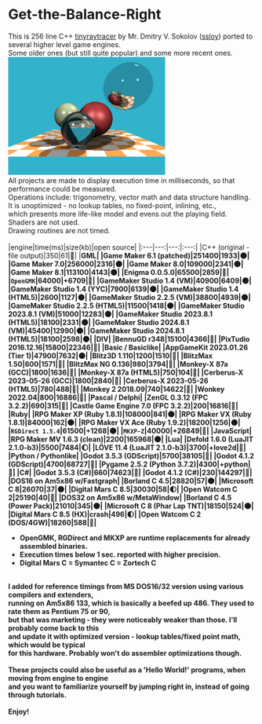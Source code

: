 # Get-the-Balance-Right
This is 256 line C++ [tinyraytracer](https://github.com/ssloy/tinyraytracer) by Mr. Dmitry V. Sokolov ([ssloy](https://github.com/ssloy)) ported to several higher level game engines.<br>
Some older ones (but still quite popular) and some more recent ones.<br>
![original](original.png)<br>
All projects are made to display execution time in milliseconds, so that performance could be measured.<br>
Operations include: trigonometry, vector math and data structure handling.<br>
It is unoptimized - no lookup tables, no fixed-point, inlining, etc.,<br>
which presents more life-like model and evens out the playing field.<br>
Shaders are not used.<br>
Drawing routines are not timed.<br>
<br>
|engine|time(ms)|size(kb)|open source|
|:---|---:|---:|:---:|
|C++ (original - file output)|350|61|🌝|
|<b>GML|
|Game Maker 6.1 (patched)|251400|1933|🌑|
|Game Maker 7.0|256000|2316|🌑|
|Game Maker 8.0|109000|2341|🌑|
|Game Maker 8.1|113100|4143|🌑|
|Enigma 0.0.5.0|65500|2859|🌝|
|`OpenGMK`|64000|+6709|🌝|
|GameMaker Studio 1.4 (VM)|40900|6409|🌑|
|GameMaker Studio 1.4 (YYC)|7900|6139|🌑|
|GameMaker Studio 1.4 (HTML5)|2600|1127|🌑|
|GameMaker Studio 2.2.5 (VM)|38800|4939|🌑|
|GameMaker Studio 2.2.5 (HTML5)|11500|1418|🌑|
|GameMaker Studio 2023.8.1 (VM)|51000|12283|🌑|
|GameMaker Studio 2023.8.1 (HTML5)|18100|2331|🌑|
|GameMaker Studio 2024.8.1 (VM)|45400|12990|🌑|
|GameMaker Studio 2024.8.1 (HTML5)|18100|2598|🌑|
|<b>DIV|
|BennuGD r348|15100|4366|🌝|
|PixTudio 2016.12.16|15800|22346|🌝|
|<b>Basic / Basiclike|
|AppGameKit 2023.01.26 (Tier 1)|47900|7632|🌑|
|Blitz3D	1.110|1200|1510|🌝|
|BlitzMax 1.50|600|1571|🌝|
|BlitzMax NG 0.136|980|3794|🌝|
|Monkey-X 87a (GCC)|1800|1636|🌝|
|Monkey-X 87a (HTML5)|750|104|🌝|
|Cerberus-X 2023-05-26 (GCC)|1800|2840|🌝|
|Cerberus-X 2023-05-26 (HTML5)|780|488|🌝|
|Monkey 2 2018.09|740|14622|🌝|
|Wonkey 2022.04|800|16886|🌝|
|<b>Pascal / Delphi|
|ZenGL 0.3.12 (FPC 3.2.2)|690|315|🌝|
|Castle Game Engine 7.0 (FPC 3.2.2)|200|16816|🌝|
|<b>Ruby|
|RPG Maker XP (Ruby 1.8.1)|108000|841|🌑|
|RPG Maker VX (Ruby 1.8.1)|84000|162|🌑|
|RPG Maker VX Ace (Ruby 1.9.2)|18200|1256|🌑|
|`RGDirect 1.5.4`|61500|+1268|🌑|
|`MKXP-Z`|40000|+26849|🌝|
|<b>JavaScript|
|RPG Maker MV 1.6.3 (clean)|2200|165968|🌑|
|<b>Lua|
|Defold 1.6.0 (LuaJIT 2.1.0-b3)|5500|7484|🌔|
|LÖVE 11.4 (LuaJIT 2.1.0-b3)|3700|+love2d|🌝|
|<b>Python / Pythonlike|
|Godot 3.5.3 (GDScript)|5700|38105|🌝|
|Godot 4.1.2 (GDScript)|4700|68727|🌝|
|Pygame 2.5.2 (Python 3.7.2)|4300|+python|🌝|
|<b>C#|
|Godot 3.5.3 (C#)|660|74623|🌝|
|Godot 4.1.2 (C#)|230|144297|🌝|
|<b>DOS16 on Am5x86 w/Fastgraph|
|Borland C 4.5|28820|57|🌑|
|Microsoft C 8|26070|37|🌑|
|Digital Mars C 8.5|30030|58|🌓|
|Open Watcom C 2|25190|40|🌝|
|<b>DOS32 on Am5x86 w/MetaWindow|
|Borland C 4.5 (Power Pack)|21010|345|🌑|
|Microsoft C 8 (Phar Lap TNT)|18150|524|🌑|
|Digital Mars C 8.5 (HX)|crash|496|🌓|
|Open Watcom C 2 (DOS/4GW)|18260|588|🌝|
* OpenGMK, RGDirect and MKXP are runtime replacements for already assembled binaries.
* Execution times below 1 sec. reported with higher precision.
* Digital Mars C = Symantec C = Zortech C
<br>
I added for reference timings from MS DOS16/32 version using various compilers and extenders, <br>
running on Am5x86 133, which is basically a beefed up 486. They used to rate them as Pentium 75 or 90,<br>
but that was marketing - they were noticeably weaker than those. I'll probably come back to this<br>
and update it with optimized version - lookup tables/fixed point math, which would be typical<br>
for this hardware. Probably won't do assembler optimizations though.<br>
<br>
These projects could also be useful as a 'Hello World!' programs, when moving from engine to engine<br>
and you want to familiarize yourself by jumping right in, instead of going through tutorials.<br>
<br>
Enjoy!<br>
